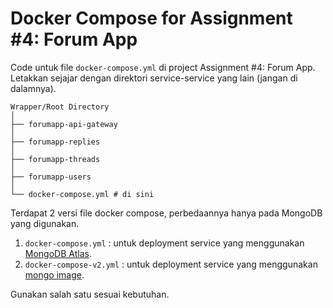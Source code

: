 # Docker Compose for Assignment #4: Forum App

Code untuk file `docker-compose.yml` di project Assignment #4: Forum App.
Letakkan sejajar dengan direktori service-service yang lain (jangan di dalamnya).

```
Wrapper/Root Directory
│
├── forumapp-api-gateway
│
├── forumapp-replies
│
├── forumapp-threads
│
├── forumapp-users
│
└── docker-compose.yml # di sini
```

Terdapat 2 versi file docker compose, perbedaannya hanya pada MongoDB yang digunakan.
1. `docker-compose.yml` : untuk deployment service yang menggunakan [MongoDB Atlas](https://www.mongodb.com/products/platform/atlas-database).
2. `docker-compose-v2.yml` : untuk deployment service yang menggunakan [mongo image](https://hub.docker.com/_/mongo).

Gunakan salah satu sesuai kebutuhan.
